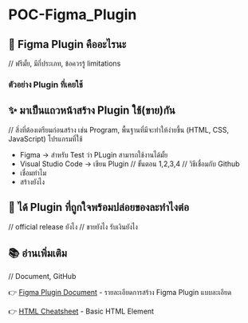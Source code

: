 # POC-Figma_Plugin
## 🤔 Figma Plugin คืออะไรนะ
// ฟรีมั้ย, มีกี่ประเภท, ข้อควรรู้ limitations
### ตัวอย่าง Plugin ที่เคยใช้

## ✨ มาเป็นแถวหน้าสร้าง Plugin ใช้(ขาย)กัน
// สิ่งที่ต้องเตรียมก่อนสร้าง เช่น Program, พื้นฐานที่มีจะทำให้ง่ายขึ้น (HTML, CSS, JavaScript)
โปรแกรมที่ใช้
- Figma -> สำหรับ Test ว่า PLugin สามารถใช้งานได้มั้ย
- Visual Studio Code -> เขียน Plugin
// ขั้นตอน 1,2,3,4
// วิธีเชื่อมกับ Github
- เชื่อมทำไม
- สร้างยังไง


## 🚀 ได้ Plugin ที่ถูกใจพร้อมปล่อยของละทำไงต่อ
// official release ยังไง
// ขายยังไง รับเงินยังไง

## 📚 อ่านเพิ่มเติม
// Document, GitHub

👉 [Figma Plugin Document](https://www.figma.com/plugin-docs/) - รายละเอียดการสร้าง Figma Plugin แบบละเอียด

👉 [HTML Cheatsheet](https://developer.mozilla.org/en-US/docs/Web/HTML/Guides/Cheatsheet) - Basic HTML Element
